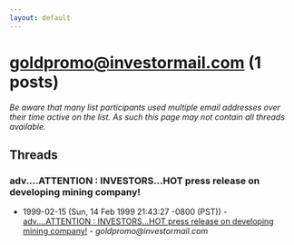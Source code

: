 ```yaml
---
layout: default
---
```


# goldpromo@investormail.com (1 posts)

_Be aware that many list participants used multiple email addresses over their time active on the list. As such this page may not contain all threads available._

## Threads

### adv....ATTENTION : INVESTORS...HOT press release on developing mining company!
+ 1999-02-15 (Sun, 14 Feb 1999 21:43:27 -0800 (PST)) - [adv....ATTENTION : INVESTORS...HOT press release on developing mining company!](/archive/1999/02/78ad6303aa905cc692c46f3779e7a001c5bff9039ad78d2666a8fdc3a526048e) - _goldpromo@investormail.com_

